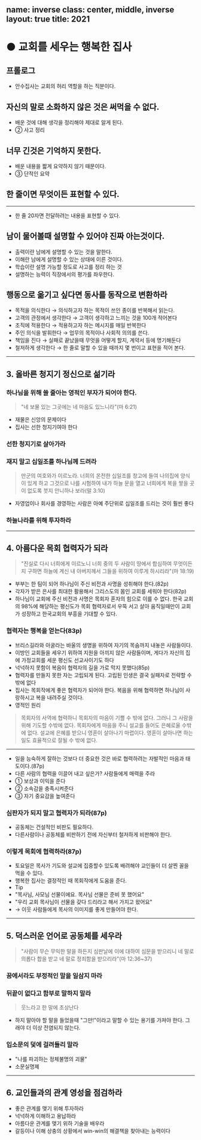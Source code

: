 name: inverse
class: center, middle, inverse
layout: true
title: 2021
---

# ● 교회를 세우는 행복한 집사

## 프롤로그

* 안수집사는 교회의 허리 역할을 하는 직분이다.

## 자신의 말로 소화하지 않은 것은 써먹을 수 없다.

* 배운 것에 대해 생각을 정리해야 제대로 알게 된다.
* ② 사고 정리

## 너무 긴것은 기억하지 못한다.

* 배운 내용을 짧게 요약하지 않기 때문이다.
* ③ 단적인 요약

## 한 줄이면 무엇이든 표현할 수 있다.

---

* 한 줄 20자면 전달하려는 내용을 표현할 수 있다.

## 남이 물어볼때 설명할 수 있어야 진짜 아는것이다.

* 출력이란 남에게 설명할 수 있는 것을 말한다.
* 이해란 남에게 설명할 수 있는 상태에 이른 것이다.
* 학습이란 설명 가능할 정도로 사고를 정리 하는 것
* 설명하는 능력이 직장에서의 평가를 좌우한다.

## 행동으로 옮기고 싶다면 동사를 동작으로 변환하라

* 목적을 의식한다 → 의식하고자 하는 목적이 쓰인 종이를 반복해서 읽는다.
* 고객의 관정에서 생각한다 → 고객이 생각하고 느끼는 것을 100개 적어본다
* 조직에 적용한다 → 적용하고자 하는 메시지를 매일 반복한다
* 주인 의식을 발휘한다 → 업무의 목적이나 사회적 의의를 쓴다.
* 책임을 진다 → 실패로 끝났을때 무엇을 어떻게 할지, 계약서 등에 명기해둔다
* 철저하게 생각한다 → 한 줄로 말할 수 있을 때까지 몇 번이고 표현을 적어 본다.

---
  
## 3. 올바른 청지기 정신으로 섦기라

### 하나님을 위해 쓸 줄아는  영적인 부자가 되어야 한다.

> "네 보물 있는 그곳에는 네 마음도 있느니라"(마 6:21)

* 재물은 신앙의 문제이다
* 집사는 선한 청지기여야 한다

### 선한 청지기로 살아가라

### 재지 말고 십일조를 하나님께 드려라

> 만군의 여호와가 이르노라. 너희의 온전한 십일조를 창고에 들여 나의집에 양식이 있게 하고 그것으로 나를 시험하여 내가 하늘 문을 열고 너희에게 복을 쌓을 곳이 없도록 붓지 안니하나 보라(말 3:10)

* 자영업이나 회사를 경영하는 사람은 아예 주단위로 십일조를 드리는 것이 훨씬 좋다

### 하늘나라를 위해 투자하라

---

## 4. 아름다운 목회 협력자가 되라

> "진실로 다시 너희에게 이르노니 너희 중의 두 사람이 땅에서 합심하여 무엇이든지 구하면 하늘에 계신 내 아버지께서 그들을 위하여 이루게 하시리라"(마 18:19)

* 부부는 한 팀이 되어 하나님이 주신 비전과 사명을 성취해야 한다.(82p)
* 각자가 받은 은사를 최대한 활용해서 그리스도의 몸인 교회를 세워야 한다(82p)
* 하나님이 교회에 주신 비전과 사명은 목회자 혼자의 힘으로 이를 수 없다. 한국 교회의 98%에 해당하는 평신도가 목회 협력자로서 우뚝 서고 살아 움직일때만이 교회가 성장하고 한국교회의 부흥을 기대할 수 있다.

### 협력자는 행복을 얻는다(83p)

* 브리스길라와 아굴라는 바울의 생명을 위하여 자기의 목숨까지 내놓은 사람들이다.
* 이방인 교회들을 세우기 위하여 지원을 아끼지 않은 사람들이며, 게다가 자신의 집에 가정교회를 세운 평신도 선교사이기도 하다
* 넉넉하지 못함이 복음이 협력자의 길을 가로 막지 못했다(85p)
* 협력자를 만들지 못한 자는 고립되게 된다. 고립된 인생은 결국 실패자로 전략할 수밖에 없다
* 집사는 목회작에게 좋은 협력자가 되어야 한다. 복음을 위해 협력하면 하나님이 사랑하시고 복을 내려주실 것이다.
* 영적인 원리

> 목회자의 사역에 협력하니 목회자의 마음이 기쁠 수 밖에 없다. 그러니 그 사람을 위해 기도할 수밖에 없다.
> 목회자에게 마음을 주니 설교를 들어도 은혜로울 수밖에 없다.
> 설교에 은혜를 받으니 영혼이 살아나기 마렵이다.
> 영혼이 살아나면 하는 일도 효율적으로 잘될 수 밖에 없다.

---

* 일을 능숙하게 잘하는 것보다 더 중요한 것은 바로 협력하려는 자발적인 마음과 태도이다.(87p)
* 다른 사람의 협력을 이끌어 내고 싶은가? 사람들에게 매력을 주라
* ① 보상과 이익을 준다
* ② 소속감을 충족시켜준다
* ③ 자기 중요감을 높여준다

### 심판자가 되지 말고 협력자가 되라(87p)

* 공동체는 건설적인 비판도 필요하다.
* 다른사람이나 공동체를 비판하기 전에 자신부터 철저하게 비판해야 한다.

### 이렇게 목회에 협력하라(87p)

* 토요일은 목사가 기도와 설교에 집중할수 있도록 배려해야 교인들이 더 살찐 꼴을 먹을 수 있다.
* 행복한 집사는 결정적인 때 목회작에게 도움을 준다.
* Tip
* "목사님, 사모님 선물이에요. 목사님 선물은 준비 못 했어요"
* "우리 교회 목사님이 선물을 갖다 드리라고 해서 가지고 왔어요" 
* → 이웃 사람들에게 목사의 이미지를 좋게 만들어야 한다.

---

## 5. 덕스러운 언어로 공동체를 세우라

> "사람이 무슨 무익한 말을 하든지 심판날에 이에 대하여 심문을 받으리니 네 말로 의롭다 합을 받고 네 말로 정죄함을 받으리라"(마 12:36~37)

### 꿈에서라도 부정적인 말을 일삼지 마라

### 뒤끝이 없다고 함부로 말하지 말라

> 웃느라고 한 말에 초상난다

* 하지 말아야 할 말을 들었을때 "그만!"이라고 말할 수 있는 용기를 가져야 한다. 그래야 더 이상 전염되지 않는다.

### 입소문의 덫에 걸려들리 말라

* "나를 파괴하는 정체불명의 괴물"
* 소문실명졔

---

## 6. 교인들과의 관계 영성을 점검하라

* 좋은 관계를 맺기 위해 투자하라
* 넉넉하게 이해하고 용납하라
* 아름다운 관계를 맺기 위하 기술을 배우라
* 갈등이나 이해 상충의 상황에서 win-win의 해결책을 찾아내는 능력이다